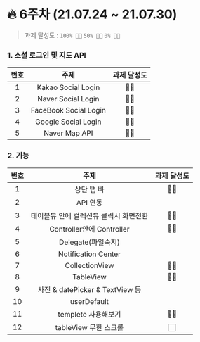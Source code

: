# 🔥 6주차 (21.07.24 ~ 21.07.30) 

> 과제 달성도 :  `100% 👍🏻`  `50% 👌🏻`  `0% 👎🏻`

### 1. 소셜 로그인 및 지도 API

| 번호 | 주제 | 과제 달성도 |
| :----------: | :----------: | :----------: |
| 1 | Kakao Social Login | 👍🏻 |
| 2 | Naver Social Login | 👍🏻 |
| 3 | FaceBook Social Login | 👍🏻 |
| 4 | Google Social Login | 👍🏻 |
| 5 | Naver Map API | 👍🏻 |

### 2. 기능
| 번호 | 주제 | 과제 달성도 |
| :----------: | :----------: | :----------: |
| 1 | 상단 탭 바 | 👍🏻 |
| 2 | API 연동 |  |
| 3 | 테이블뷰 안에 컬렉션뷰 클릭시 화면전환 | 👍🏻 |
| 4 | Controller안에 Controller | 👍🏻 |
| 5 | Delegate(파일숙지) |  |
| 6 | Notification Center |  |
| 7 | CollectionView | 👍🏻 |
| 8 | TableView | 👍🏻 |
| 9 | 사진 & datePicker & TextView 등 |  |
| 10 | userDefault |  |
| 11 | templete 사용해보기 | 👍🏻 |
| 12 | tableView 무한 스크롤 |🏻 |




